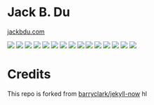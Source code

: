 # Jack B. Du

[jackbdu.com](http://jackbdu.com)

[![](/media/projects/this-is-where-i-live/thumb.jpg)](jackbdu.com/projects/this-is-where-i-live)
[![](/media/projects/home-series/thumb.jpg)](jackbdu.com/projects/home-series)
[![](/media/projects/minus-e/thumb.jpg)](jackbdu.com/projects/minus-e)
[![](/media/projects/mandarinizer/thumb.jpg)](jackbdu.com/projects/mandarinizer)
[![](/media/projects/straight-lines/thumb.jpg)](jackbdu.com/projects/straight-lines)
[![](/media/projects/dark-and-light/thumb.jpg)](jackbdu.com/projects/dark-and-light)
[![](/media/projects/mother-and-father/thumb.jpg)](jackbdu.com/projects/mother-and-father)
[![](/media/projects/untitled/thumb.jpg)](jackbdu.com/projects/untitled)
[![](/media/projects/shirkys-eye/thumb.jpg)](jackbdu.com/projects/shirkys-eye)
[![](/media/projects/self-portrait/thumb.jpg)](jackbdu.com/projects/self-portrait)
[![](/media/projects/redrawer/thumb.jpg)](jackbdu.com/projects/redrawer)
[![](/media/projects/joy-mouse/thumb.jpg)](jackbdu.com/projects/joy-mouse)
[![](/media/projects/frogs/thumb.jpg)](jackbdu.com/projects/frogs)
[![](/media/projects/swallows/thumb.jpg)](jackbdu.com/projects/swallows)
[![](/media/projects/fruits-and-vegetables/thumb.jpg)](jackbdu.com/projects/fruits-and-vegetables)

# Credits

This repo is forked from [barryclark/jekyll-now](https://github.com/barryclark/jekyll-now)
hl
